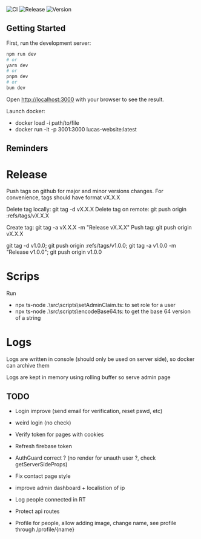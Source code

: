 ![CI](https://github.com/LucasDltg/party-website/actions/workflows/ci.yml/badge.svg)
![Release](https://github.com/LucasDltg/party-website/actions/workflows/release.yml/badge.svg)
![Version](https://img.shields.io/github/v/tag/LucasDltg/party-website?label=version)

## Getting Started

First, run the development server:

```bash
npm run dev
# or
yarn dev
# or
pnpm dev
# or
bun dev
```

Open [http://localhost:3000](http://localhost:3000) with your browser to see the result.

Launch docker:

- docker load -i path/to/file
- docker run -it -p 3001:3000 lucas-website:latest

## Reminders

# Release

Push tags on github for major and minor versions changes. For convenience, tags should have format vX.X.X

Delete tag locally: git tag -d vX.X.X
Delete tag on remote: git push origin :refs/tags/vX.X.X

Create tag: git tag -a vX.X.X -m "Release vX.X.X"
Push tag: git push origin vX.X.X

git tag -d v1.0.0; git push origin :refs/tags/v1.0.0; git tag -a v1.0.0 -m "Release v1.0.0"; git push origin v1.0.0

# Scrips

Run

- npx ts-node .\src\scripts\setAdminClaim.ts: to set role for a user
- npx ts-node .\src\scripts\encodeBase64.ts: to get the base 64 version of a string

# Logs

Logs are written in console (should only be used on server side), so docker can archive them

Logs are kept in memory using rolling buffer so serve admin page

## TODO

- Login improve (send email for verification, reset pswd, etc)
- weird login (no check)
- Verify token for pages with cookies
- Refresh firebase token
- AuthGuard correct ? (no render for unauth user ?, check getServerSideProps)

- Fix contact page style

- improve admin dashboard + localistion of ip
- Log people connected in RT
- Protect api routes

- Profile for people, allow adding image, change name, see profile through /profile/{name}
